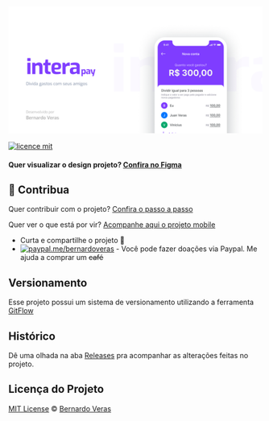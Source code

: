 ![](.github/assets/cover.png)

[![licence mit](https://img.shields.io/badge/licence-MIT-blue.svg)](https://github.com/bernardoveras/juntapay/blob/master/LICENSE)

#### Quer visualizar o design projeto? [Confira no Figma](https://www.figma.com/file/qXEWQvI4CEx1MXUkyu6aDB/Intera-Mobile)

## :sparkling_heart: Contribua

Quer contribuir com o projeto? [Confira o passo a passo](./CONTRIBUTING.md)

Quer ver o que está por vir? [Acompanhe aqui o projeto mobile](https://github.com/bernardoveras/juntapay-mobile/projects)

- Curta e compartilhe o projeto :rocket:
- [![paypal.me/bernardoveras](https://ionicabizau.github.io/badges/paypal.svg)](https://www.paypal.me/bernardoveras) - Você pode fazer doações via Paypal. Me ajuda a comprar um ~~café~~

## Versionamento

Esse projeto possui um sistema de versionamento utilizando a ferramenta [GitFlow](https://medium.com/trainingcenter/utilizando-o-fluxo-git-flow-e63d5e0d5e04)

## Histórico
Dê uma olhada na aba [Releases](https://github.com/bernardoveras/juntapay/releases) pra acompanhar as alterações feitas no projeto.

## Licença do Projeto
[MIT License](./LICENSE) © [Bernardo Veras](https://github.com/bernardoveras)
